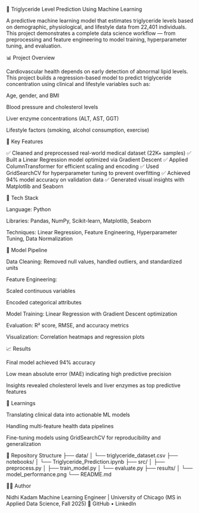 🧠 Triglyceride Level Prediction Using Machine Learning

A predictive machine learning model that estimates triglyceride levels based on demographic, physiological, and lifestyle data from 22,401 individuals.
This project demonstrates a complete data science workflow — from preprocessing and feature engineering to model training, hyperparameter tuning, and evaluation.

📊 Project Overview

Cardiovascular health depends on early detection of abnormal lipid levels. This project builds a regression-based model to predict triglyceride concentration using clinical and lifestyle variables such as:

Age, gender, and BMI

Blood pressure and cholesterol levels

Liver enzyme concentrations (ALT, AST, GGT)

Lifestyle factors (smoking, alcohol consumption, exercise)

🚀 Key Features

✅ Cleaned and preprocessed real-world medical dataset (22K+ samples)
✅ Built a Linear Regression model optimized via Gradient Descent
✅ Applied ColumnTransformer for efficient scaling and encoding
✅ Used GridSearchCV for hyperparameter tuning to prevent overfitting
✅ Achieved 94% model accuracy on validation data
✅ Generated visual insights with Matplotlib and Seaborn

🧩 Tech Stack

Language: Python

Libraries: Pandas, NumPy, Scikit-learn, Matplotlib, Seaborn

Techniques: Linear Regression, Feature Engineering, Hyperparameter Tuning, Data Normalization

🧮 Model Pipeline

Data Cleaning: Removed null values, handled outliers, and standardized units

Feature Engineering:

Scaled continuous variables

Encoded categorical attributes

Model Training: Linear Regression with Gradient Descent optimization

Evaluation: R² score, RMSE, and accuracy metrics

Visualization: Correlation heatmaps and regression plots

📈 Results

Final model achieved 94% accuracy

Low mean absolute error (MAE) indicating high predictive precision

Insights revealed cholesterol levels and liver enzymes as top predictive features

🧠 Learnings

Translating clinical data into actionable ML models

Handling multi-feature health data pipelines

Fine-tuning models using GridSearchCV for reproducibility and generalization

📂 Repository Structure
├── data/
│   └── triglyceride_dataset.csv
├── notebooks/
│   └── Triglyceride_Prediction.ipynb
├── src/
│   ├── preprocess.py
│   ├── train_model.py
│   └── evaluate.py
├── results/
│   └── model_performance.png
└── README.md

🧑‍💻 Author

Nidhi Kadam
Machine Learning Engineer | University of Chicago (MS in Applied Data Science, Fall 2025)
🔗 GitHub
 • LinkedIn
